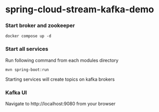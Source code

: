 # spring-cloud-stream-kafka-demo

### Start broker and zookeeper

```
docker compose up -d
```

### Start all services
Run following command from each modules directory
```
mvn spring-boot:run
```
Starting services will create topics on kafka brokers

### Kafka UI

Navigate to http://localhost:9080 from your browser


